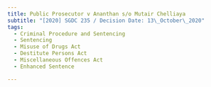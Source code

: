 ```yaml
---
title: Public Prosecutor v Ananthan s/o Mutair Chelliaya
subtitle: "[2020] SGDC 235 / Decision Date: 13\_October\_2020"
tags:
  - Criminal Procedure and Sentencing
  - Sentencing
  - Misuse of Drugs Act
  - Destitute Persons Act
  - Miscellaneous Offences Act
  - Enhanced Sentence

---
```

